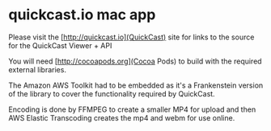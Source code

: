 # quickcast.io mac app

Please visit the [http://quickcast.io](QuickCast) site for links to the source for the QuickCast Viewer + API

You will need [http://cocoapods.org](Cocoa Pods) to build with the required external libraries.

The Amazon AWS Toolkit had to be embedded as it's a Frankenstein version of the library to cover the functionality required by QuickCast.

Encoding is done by FFMPEG to create a smaller MP4 for upload and then AWS Elastic Transcoding creates the mp4 and webm for use online.